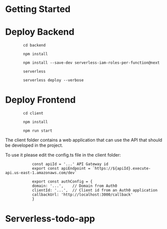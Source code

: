 # Getting Started





# Deploy Backend 

            cd backend

            npm install

            npm install --save-dev serverless-iam-roles-per-function@next 

            serverless

            serverless deploy --verbose

# Deploy Frontend

            cd client
            
            npm install

            npm run start


The client folder contains a web application that can use the API that should be developed in the project.

To use it please edit the config.ts file in the client folder:


                const apiId = '...' API Gateway id
                export const apiEndpoint = `https://${apiId}.execute-api.us-east-1.amazonaws.com/dev`

                export const authConfig = {
                domain: '...',    // Domain from Auth0
                clientId: '...',  // Client id from an Auth0 application
                callbackUrl: 'http://localhost:3000/callback'
                }

# Serverless-todo-app
